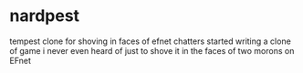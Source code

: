 # nardpest
tempest clone for shoving in faces of efnet chatters started writing a clone of game i never even heard of just to shove it in the faces of two morons on EFnet
